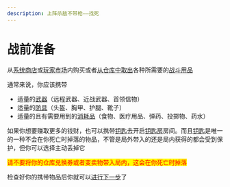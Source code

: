 ```yaml
---
description: 上阵杀敌不带枪——找死
---
```


# 战前准备

从[系统商店](xi-tong-shang-dian.md)或[玩家市场](wan-jia-shi-chang.md)内购买或者[从仓库中取出](si-ren-cang-ku.md)各种所需要的[战斗用品](../../../wu-pin/zhan-dou-yong-pin/)

通常来说，你应该携带

* 适量的[武器](../../../wu-pin/zhan-dou-yong-pin/wu-qi/)（远程武器、近战武器、首领信物）
* 适量的[防具](../../../wu-pin/zhan-dou-yong-pin/fang-ju.md)（头盔、胸甲、护腿、靴子）
* 适量的且有需要用到的[消耗品](../../../wu-pin/zhan-dou-yong-pin/xiao-hao-pin/)（食物、医疗用品、弹药、投掷物、药水）

如果你想要赚取更多的钱财，也可以携带[钥匙](../../../wu-pin/yao-shi/)去开启[钥匙房](../../../yao-shi-fang.md)房间。而且[钥匙](../../../wu-pin/yao-shi/)是唯一的一种不会在你死亡时掉落的物品，不管是局外带入的还是局内获得的都会受到保护，但你可以选择主动丢掉它

<mark style="color:red;">请不要将你的仓库兑换券或者变卖物带入局内，这会在你死亡时掉落</mark>

检查好你的携带物品后你就可以[进行下一步](../zu-dui-xi-tong.md)了
